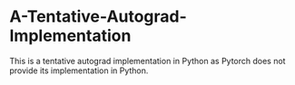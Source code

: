 # A-Tentative-Autograd-Implementation
This is a tentative autograd implementation in Python as Pytorch does not provide its implementation in Python.
